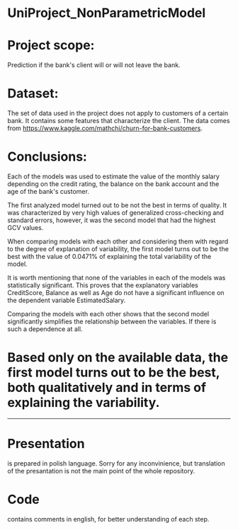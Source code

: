 # UniProject_NonParametricModel

# Project scope: 
Prediction if the bank's client will or will not leave the bank.

# Dataset: 
The set of data used in the project does not apply to customers of a certain bank. It contains some features that characterize the client.
The data comes from https://www.kaggle.com/mathchi/churn-for-bank-customers.

# Conclusions: 
Each of the models was used to estimate the value of the monthly salary depending on the credit rating, the balance on the bank account and the age of the bank's customer.

The first analyzed model turned out to be not the best in terms of quality. It was characterized by very high values of generalized cross-checking and standard errors, however, it was the second model that had the highest GCV values.

When comparing models with each other and considering them with regard to the degree of explanation of variability, the first model turns out to be the best with the value of 0.0471% of explaining the total variability of the model.

It is worth mentioning that none of the variables in each of the models was statistically significant. This proves that the explanatory variables CreditScore, Balance as well as Age do not have a significant influence on the dependent variable EstimatedSalary.

Comparing the models with each other shows that the second model significantly simplifies the relationship between the variables. If there is such a dependence at all. 
# Based only on the available data, the first model turns out to be the best, both qualitatively and in terms of explaining the variability.

---------------------
# Presentation 
is prepared in polish language. Sorry for any inconvinience, but translation of the presantation is not the main point of the whole repository.
# Code 
contains comments in english, for better understanding of each step.
